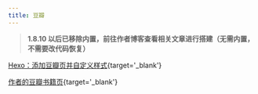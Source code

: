 ```yaml
---
title: 豆瓣
---
```


> **1.8.10 以后已移除内置，前往作者博客查看相关文章进行搭建（无需内置，不需要改代码恢复）**

[Hexo：添加豆瓣页并自定义样式](https://www.efu.me/posts/a2fcd92c.html){target='_blank'}

[作者的豆瓣书籍页](https://www.efu.me/books/){target='_blank'}